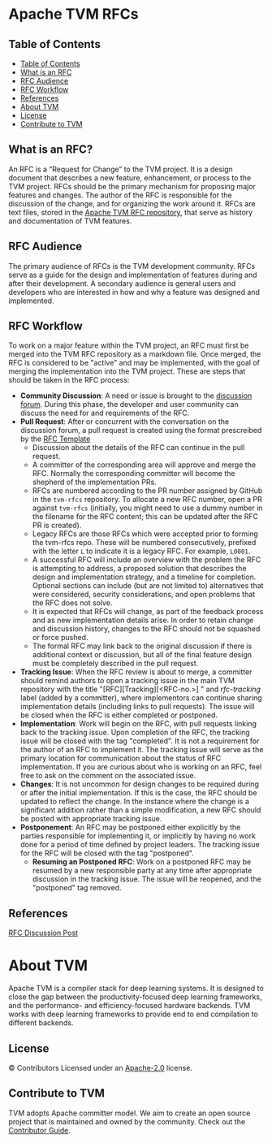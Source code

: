 <!--- Licensed to the Apache Software Foundation (ASF) under one -->
<!--- or more contributor license agreements.  See the NOTICE file -->
<!--- distributed with this work for additional information -->
<!--- regarding copyright ownership.  The ASF licenses this file -->
<!--- to you under the Apache License, Version 2.0 (the -->
<!--- "License"); you may not use this file except in compliance -->
<!--- with the License.  You may obtain a copy of the License at -->

<!---   http://www.apache.org/licenses/LICENSE-2.0 -->

<!--- Unless required by applicable law or agreed to in writing, -->
<!--- software distributed under the License is distributed on an -->
<!--- "AS IS" BASIS, WITHOUT WARRANTIES OR CONDITIONS OF ANY -->
<!--- KIND, either express or implied.  See the License for the -->
<!--- specific language governing permissions and limitations -->
<!--- under the License. -->

# Apache TVM RFCs

## Table of Contents
[Table of Contents]: #table-of-contents

  - [Table of Contents]
  - [What is an RFC]
  - [RFC Audience]
  - [RFC Workflow]
  - [References]
  - [About TVM]
  - [License]
  - [Contribute to TVM]

## What is an RFC?
[What is an RFC]: #what-is-an-rfc

An RFC is a “Request for Change” to the TVM project. It is a design document
that describes a new feature, enhancement, or process to the TVM project. RFCs
should be the primary mechanism for proposing major features and changes. The
author of the RFC is responsible for the discussion of the change, and for
organizing the work around it. RFCs are text files, stored in the [Apache TVM
RFC repository](https://github.com/apache/tvm-rfcs), that serve as history and
documentation of TVM features.

## RFC Audience
[RFC Audience]: #rfc-audience

The primary audience of RFCs is the TVM development community. RFCs serve as a
guide for the design and implementation of features during and after their
development. A secondary audience is general users and developers who are
interested in how and why a feature was designed and implemented.

## RFC Workflow
[RFC Workflow]: #rfc-workflow

To work on a major feature within the TVM project, an RFC must first be merged
into the TVM RFC repository as a markdown file. Once merged, the RFC is
considered to be "active" and may be implemented, with the goal of merging the
implementation into the TVM project. These are steps that should be taken in
the RFC process:

- **Community Discussion**: A need or issue is brought to the
  [discussion forum](https://discuss.tvm.apache.org). During this phase, the
  developer and user community can discuss the need for and requirements of the
  RFC.
- **Pull Request**: After or concurrent with the conversation on the discussion
  forum, a pull request is created using the format prescreibed by the
  [RFC Template](https://github.com/apache/tvm-rfcs/blob/main/0000-template.md)
    - Discussion about the details of the RFC can continue in the pull request.
	- A committer of the corresponding area will approve and merge the RFC.
      Normally the corresponding committer will become the shepherd of the
      implementation PRs.
	- RFCs are numbered according to the PR number assigned by GitHub in the
      `tvm-rfcs` repository. To allocate a new RFC number, open a PR against
      `tvm-rfcs` (initially, you might need to use a dummy number in the filename
      for the RFC content; this can be updated after the RFC PR is created).
    - Legacy RFCs are those RFCs which were accepted prior to forming the tvm-rfcs
      repo. These will be numbered consecutively, prefixed with the letter `L` to
      indicate it is a legacy RFC. For example, `L0001`.
	- A successful RFC will include an overview with the problem the RFC is
      attempting to address, a proposed solution that describes the design and
      implementation strategy, and a timeline for completion. Optional sections can
      include (but are not limited to) alternatives that were considered, security
      considerations, and open problems that the RFC does not solve.
	- It is expected that RFCs will change, as part of the feedback process and
      as new implementation details arise. In order to retain change and discussion
      history, changes to the RFC should not be squashed or force pushed.
    - The formal RFC may link back to the original discussion if there is
      additional context or discussion, but all of the final feature design
      must be completely described in the pull request.
- **Tracking Issue**: When the RFC review is about to merge, a committer
  should remind authors to open a tracking issue in the main TVM repository with the
  title "[RFC][Tracking][<RFC-no.>] <RFC-title>" and *rfc-tracking* label
  (added by a committer), where implementors can continue sharing
  implementation details (including links to pull requests). The issue will be
  closed when the RFC is either completed or postponed.
- **Implementation**: Work will begin on the RFC, with pull requests linking
  back to the tracking issue.  Upon completion of the RFC, the tracking issue
  will be closed with the tag "completed". It is not a requirement for the
  author of an RFC to implement it. The tracking issue will serve as the
  primary location for communication about the status of RFC implementation. If
  you are curious about who is working on an RFC, feel free to ask on the
  comment on the associated issue.
- **Changes**: It is not uncommon for design changes to be required during or
  after the initial implementation. If this is the case, the RFC should be
  updated to reflect the change. In the instance where the change is a
  significant addition rather than a simple modification, a new RFC should be
  posted with appropriate tracking issue.
- **Postponement**: An RFC may be postponed either explicitly by the parties
  responsible for implementing it, or implicitly by having no work done for a
  period of time defined by project leaders. The tracking issue for the RFC
  will be closed with the tag "postponed".
    - **Resuming an Postponed RFC**: Work on a postponed RFC may be resumed by
      a new responsible party at any time after appropriate discussion in the
      tracking issue. The issue will be reopened, and the "postponed" tag
      removed.

## References
[References]: #references

[RFC Discussion Post](https://discuss.tvm.apache.org/t/rfc-update-rfc-process/9033)

# About TVM
[About TVM]: #about-tvm

Apache TVM is a compiler stack for deep learning systems. It is designed to
close the gap between the productivity-focused deep learning frameworks, and
the performance- and efficiency-focused hardware backends. TVM works with deep
learning frameworks to provide end to end compilation to different backends.

## License
[License]: #license
© Contributors Licensed under an [Apache-2.0](LICENSE) license.

## Contribute to TVM
[Contribute to TVM]: #contribute-to-tvm
TVM adopts Apache committer model. We aim to create an open source project that
is maintained and owned by the community. Check out the
[Contributor Guide](https://tvm.apache.org/docs/contribute/).

